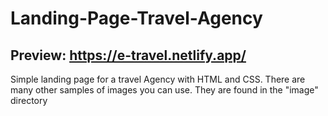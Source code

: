 # Landing-Page-Travel-Agency
## Preview: https://e-travel.netlify.app/
Simple landing page for a travel Agency with HTML and CSS. There are many other samples of images you can use. They are found in the "image" directory
